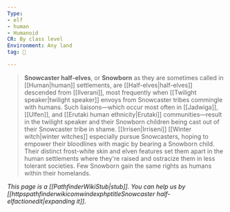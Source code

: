 ```yaml
---
Type:
- elf
- human
- Humanoid
CR: By class level
Environment: Any land
tag: 👹

---
```


> **Snowcaster half-elves**, or **Snowborn** as they are sometimes called in [[Human|human]] settlements, are [[Half-elves|half-elves]] descended from [[Ilverani]], most frequently when [[Twilight speaker|twilight speaker]] envoys from Snowcaster tribes commingle with humans. Such liaisons—which occur most often in [[Jadwiga]], [[Ulfen]], and [[Erutaki human ethnicity|Erutaki]] communities—result in the twilight speaker and their Snowborn children being cast out of their Snowcaster tribe in shame. [[Irrisen|Irriseni]] [[Winter witch|winter witches]] especially pursue Snowcasters, hoping to empower their bloodlines with magic by bearing a Snowborn child.
> Their distinct frost-white skin and elven features set them apart in the human settlements where they're raised and ostracize them in less tolerant societies. Few Snowborn gain the same rights as humans within their homelands.



*This page is a [[PathfinderWikiStub|stub]]. You can help us by [[httpspathfinderwikicomwindexphptitleSnowcaster half-elfactionedit|expanding it]].*








